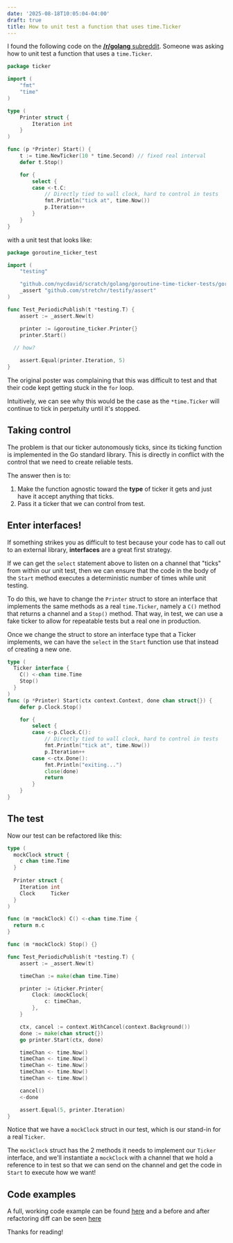 ```yaml
---
date: '2025-08-18T10:05:04-04:00'
draft: true
title: How to unit test a function that uses time.Ticker
---
```


I found the following code on the [__/r/golang__ subreddit](https://www.reddit.com/r/golang/comments/18s1jpu/how_to_unit_test_this_goroutine_select_that_uses/). 
Someone was asking how to unit test a function that uses a `time.Ticker`.

```go
package ticker

import (
	"fmt"
	"time"
)

type (
	Printer struct {
		Iteration int
	}
)

func (p *Printer) Start() {
	t := time.NewTicker(10 * time.Second) // fixed real interval
	defer t.Stop()

	for {
		select {
		case <-t.C:
			// Directly tied to wall clock, hard to control in tests
			fmt.Println("tick at", time.Now())
			p.Iteration++
		}
	}
}
```

with a unit test that looks like:

```go
package goroutine_ticker_test

import (
	"testing"

	"github.com/nycdavid/scratch/golang/goroutine-time-ticker-tests/goroutine-ticker"
	_assert "github.com/stretchr/testify/assert"
)

func Test_PeriodicPublish(t *testing.T) {
	assert := _assert.New(t)

	printer := &goroutine_ticker.Printer{}
	printer.Start()
	
  // how?

	assert.Equal(printer.Iteration, 5)
}
```

The original poster was complaining that this was difficult to test and that their code kept getting stuck in the
`for` loop. 

Intuitively, we can see why this would be the case as the `*time.Ticker` will continue to tick in perpetuity until 
it's stopped.

## Taking control

The problem is that our ticker autonomously ticks, since its ticking function is implemented
in the Go standard library. This is directly in conflict with the control that we need to create reliable tests.

The answer then is to:

1. Make the function agnostic toward the __type__ of ticker it gets and just have it accept anything that ticks.
2. Pass it a ticker that we can control from test.

## Enter interfaces!

If something strikes you as difficult to test because your code has to call out to an external library,
__interfaces__ are a great first strategy.

If we can get the `select` statement above to listen on a channel that "ticks" from within our unit test, then we can 
ensure that the code in the body of the `Start` method executes a deterministic number of times while unit testing.

To do this, we have to change the `Printer` struct to store an interface that implements the same methods as a real 
`time.Ticker`, namely a `C()` method that returns a channel and a `Stop()` method. That way, in test, we can use a fake ticker to allow for 
repeatable tests but a real one in production.

Once we change the struct to store an interface type that a Ticker implements, we can have the `select` in the `Start` 
function use that instead of creating a new one.

```go
type (
  Ticker interface {
    C() <-chan time.Time
    Stop()
  }
)
func (p *Printer) Start(ctx context.Context, done chan struct{}) {
	defer p.Clock.Stop()

	for {
		select {
		case <-p.Clock.C():
			// Directly tied to wall clock, hard to control in tests
			fmt.Println("tick at", time.Now())
			p.Iteration++
		case <-ctx.Done():
			fmt.Println("exiting...")
			close(done)
			return
		}
	}
}
```

## The test

Now our test can be refactored like this:

```go
type (
  mockClock struct {
    c chan time.Time
  }
	
  Printer struct {
    Iteration int
    Clock     Ticker
  }
)

func (m *mockClock) C() <-chan time.Time {
  return m.c
}

func (m *mockClock) Stop() {}

func Test_PeriodicPublish(t *testing.T) {
	assert := _assert.New(t)

	timeChan := make(chan time.Time)

	printer := &ticker.Printer{
		Clock: &mockClock{
			c: timeChan,
		},
	}

	ctx, cancel := context.WithCancel(context.Background())
	done := make(chan struct{})
	go printer.Start(ctx, done)

	timeChan <- time.Now()
	timeChan <- time.Now()
	timeChan <- time.Now()
	timeChan <- time.Now()
	timeChan <- time.Now()

	cancel()
	<-done

	assert.Equal(5, printer.Iteration)
}
```

Notice that we have a `mockClock` struct in our test, which is our stand-in for a real `Ticker`. 

The `mockClock` struct has the 2 methods it needs to implement our `Ticker` interface, and we'll instantiate a `mockClock` 
with a channel that we hold a reference to in test so that we can send on the channel and get the code in `Start` to 
execute how we want!

## Code examples

A full, working code example can be found [here](https://github.com/nycdavid/davidesque-code-examples/tree/main/how-to-unit-test-a-function-that-uses-ticker)
and a before and after refactoring diff can be seen [here](https://github.com/nycdavid/davidesque-code-examples/compare/1c1ef862f10731b33108a6abc5c285342593ead0..507e4a395b82622a49763bb844973ac0cbbbd392)

Thanks for reading!
